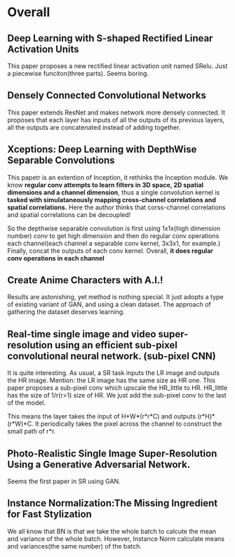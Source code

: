 # Overall
## Deep Learning with S-shaped Rectified Linear Activation Units
This paper proposes a new rectified linear activation unit named SRelu. 
Just a piecewise funciton(three parts). Seems boring.

## Densely Connected Convolutional Networks
This paper extends ResNet and makes network more densely connected.
It proposes that each layer has inputs of all the outputs of its previous layers,
all the outputs are concatenated instead of adding together. 

## Xceptions: Deep Learning with DepthWise Separable Convolutions
This papetr is an extention of Inception, it rethinks the Inception module.
We know **regular conv attempts to learn filters in 3D space, 2D spatial dimensions and a channel dimension**, thus
a single convolution kernel is **tasked with simulataneously mapping cross-channel correlations and spatial correlations.**
Here the author thinks that corss-channel correlations and spatial correlations can be decoupled!

So the depthwise separable convolution is first using 1x1x(high dimension number) conv to get high dimension and then do regular
conv operations each channel(each channel a separable conv kernel, 3x3x1, for example.) Finally, concat the outputs of each conv kernel. Overall, **it does regular conv operations in each channel**

## Create Anime Characters with A.I.!
Results are astonishing, yet method is nothing special. It just adopts a type of existing variant of GAN, and using a clean dataset.
The approach of gathering the dataset deserves learning.

## Real-time single image and video super-resolution using an efficient sub-pixel convolutional neural network. (sub-pixel CNN)
It is quite interesting. As usual, a SR task inputs the LR image and outputs the HR image. Mention: the LR image has the same size as HR one. This paper proposes a
sub-pixel conv which upscale the HR\_little to HR. HR\_little has the size of 1/r(r>1)
size of HR. We just add the sub-pixel conv to the last of the model.

This means the layer takes the input of H\*W\*(r\*r\*C) and outputs (r\*H)\*(r\*W)\*C.
It periodically takes the pixel across the channel to construct the small path of r*r.

## Photo-Realistic Single Image Super-Resolution Using a Generative Adversarial Network.
Seems the first paper in SR using GAN.

## Instance Normalization:The Missing Ingredient for Fast Stylization
We all know that BN is that we take the whole batch to calcute the mean and variance of the whole batch. However, Instance Norm calculate means and variances(the same number) of the batch.